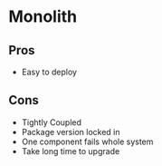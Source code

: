 # Monolith

## Pros

- Easy to deploy

## Cons

- Tightly Coupled
- Package version locked in
- One component fails whole system
- Take long time to upgrade
